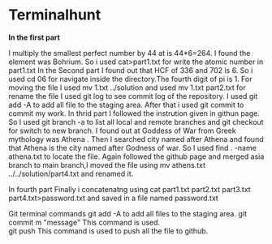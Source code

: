 # Terminalhunt
**In the first part**

I multiply the smallest perfect number by 44 at is 44*6=264. I found the element was Bohrium. So i used cat>part1.txt for write the atomic number in part1.txt
In the Second part
I found out that HCF of 336 and 702 is 6. So i used cd 06 for navigate inside the directory.The fourth digit of pi is 1. For moving the file I used mv 1.txt ../solution and used mv 1.txt part2.txt for rename the file
I used git log to see commit log of the repository.
I used git add -A to add all file to the staging area. After that i used git commit to commit my work.
In thrid part
I followed the instrution given in githun page. So I used git branch -a to list all local and remote branches and git checkout for switch to new branch.
I found out at Goddess of War from Greek mythology was Athena . Then I searched city named after Athena and found that Athena is the city named after Godness of war. So I used find . -name athena.txt to locate the file.
Again followed the github page and merged asia branch to main branch,I moved the file using mv athens.txt ../../solution/part4.txt and renamed it.

In fourth part
Finally i concatenatng using cat part1.txt part2.txt part3.txt part4.txt>password.txt and saved in a file named password.txt

Git terminal commands
git add -A to add all files to the staging area.
git commit m "message" This command is used.  
git push This command is used to push all the file to github.
